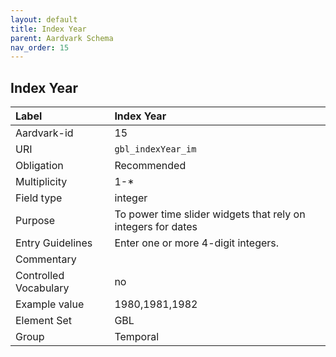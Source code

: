 ```yaml
---
layout: default
title: Index Year
parent: Aardvark Schema
nav_order: 15
---
```


## Index Year

| Label                 | Index Year                                                   |
|:----------------------|:-------------------------------------------------------------|
| Aardvark-id           | 15                                                           |
| URI                   | `gbl_indexYear_im`                                           |
| Obligation            | Recommended                                                  |
| Multiplicity          | 1-*                                                          |
| Field type            | integer                                                      |
| Purpose               | To power time slider widgets that rely on integers for dates |
| Entry Guidelines      | Enter one or more 4-digit integers.                          |
| Commentary            |                                                              |
| Controlled Vocabulary | no                                                           |
| Example value         | 1980,1981,1982                                               |
| Element Set           | GBL                                                          |
| Group                 | Temporal                                                     |
